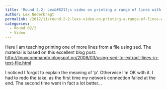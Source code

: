 ```yaml
---
title: 'Round 2.2: Lex&#8217;s video on printing a range of lines with sed'
author: Lex Nederbragt
permalink: /2012/11/round-2-2-lexs-video-on-printing-a-range-of-lines-with-sed/
categories:
  - Round 02/2
  - Video
---
```

Here I am teaching printing one of more lines from a file using sed. The material is based on this excellent blog post: http://linuxcommando.blogspot.no/2008/03/using-sed-to-extract-lines-in-text-file.html

I noticed I forgot to explain the meaning of &#8216;p&#8217;. Otherwise I&#8217;m OK with it. I had to redo the take, as the first time my network connection failed at the end. The second time went in fact a lot better&#8230;
